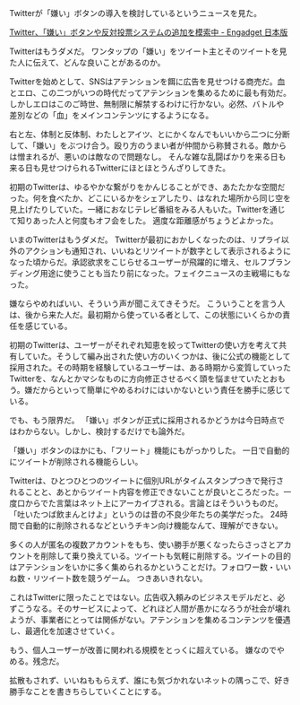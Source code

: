 Twitterが「嫌い」ボタンの導入を検討しているというニュースを見た。

[Twitter、「嫌い」ボタンや反対投票システムの追加を模索中 \- Engadget 日本版](https://japanese.engadget.com/twitter-dislike-downvote-055008400.html)

Twitterはもうダメだ。
ワンタップの「嫌い」をツイート主とそのツイートを見た人に伝えて、どんな良いことがあるのか。

Twitterを始めとして、SNSはアテンションを餌に広告を見せつける商売だ。血とエロ、この二つがいつの時代だってアテンションを集めるために最も有効だ。しかしエロはこのご時世、無制限に解禁するわけに行かない。必然、バトルや差別などの「血」をメインコンテンツにするようになる。

右と左、体制と反体制、わたしとアイツ、とにかくなんでもいいから二つに分断して、「嫌い」をぶつけ合う。殴り方のうまい者が仲間から称賛される。敵からは憎まれるが、悪いのは敵なので問題なし。
そんな雑な乱闘ばかりを来る日も来る日も見せつけられるTwitterにほとほとうんざりしてきた。

初期のTwitterは、ゆるやかな繋がりをかんじることができ、あたたかな空間だった。何を食べたか、どこにいるかをシェアしたり、はなれた場所から同じ空を見上げたりしていた。一緒におなじテレビ番組をみる人もいた。Twitterを通じて知りあった人と何度もオフ会をした。
適度な距離感がちょうどよかった。

いまのTwitterはもうダメだ。
Twitterが最初におかしくなったのは、リプライ以外のアクションも通知され、いいねとリツイートが数字として表示されるようになった頃からだ。承認欲求をこじらせるユーザーが飛躍的に増え、セルフブランディング用途に使うことも当たり前になった。フェイクニュースの主戦場にもなった。

嫌ならやめればいい、そういう声が聞こえてきそうだ。
こういうことを言う人は、後から来た人だ。最初期から使っている者として、この状態にいくらかの責任を感じている。

初期のTwitterは、ユーザーがそれぞれ知恵を絞ってTwitterの使い方を考えて共有していた。そうして編み出された使い方のいくつかは、後に公式の機能として採用された。その時期を経験しているユーザーは、ある時期から変質していったTwitterを、なんとかマシなものに方向修正させるべく頭を悩ませていたとおもう。嫌だからといって簡単にやめるわけにはいかないという責任を勝手に感じている。

でも、もう限界だ。
「嫌い」ボタンが正式に採用されるかどうかは今日時点ではわからない。しかし、検討するだけでも論外だ。

「嫌い」ボタンのほかにも、「フリート」機能にもがっかりした。
一日で自動的にツイートが削除される機能らしい。

Twitterは、ひとつひとつのツイートに個別URLがタイムスタンプつきで発行されることと、あとからツイート内容を修正できないことが良いところだった。一度口からでた言葉はネット上にアーカイブされる。言論とはそういうものだ。「吐いたつば飲まんとけよ」というのは昔の不良少年たちの美学だった。
24時間で自動的に削除されるなどというチキン向け機能なんて、理解ができない。

多くの人が匿名の複数アカウントをもち、使い勝手が悪くなったらさっさとアカウントを削除して乗り換えている。ツイートも気軽に削除する。ツイートの目的はアテンションをいかに多く集められるかということだけ。フォロワー数・いいね数・リツイート数を競うゲーム。
つきあいきれない。

これはTwitterに限ったことではない。広告収入頼みのビジネスモデルだと、必ずこうなる。そのサービスによって、どれほど人間が愚かになろうが社会が壊れようが、事業者にとっては関係がない。アテンションを集めるコンテンツを優遇し、最適化を加速させていく。

もう、個人ユーザーが改善に関われる規模をとっくに超えている。
嫌なのでやめる。残念だ。

拡散もされず、いいねももらえず、誰にも気づかれないネットの隅っこで、好き勝手なことを書きちらしていくことにする。